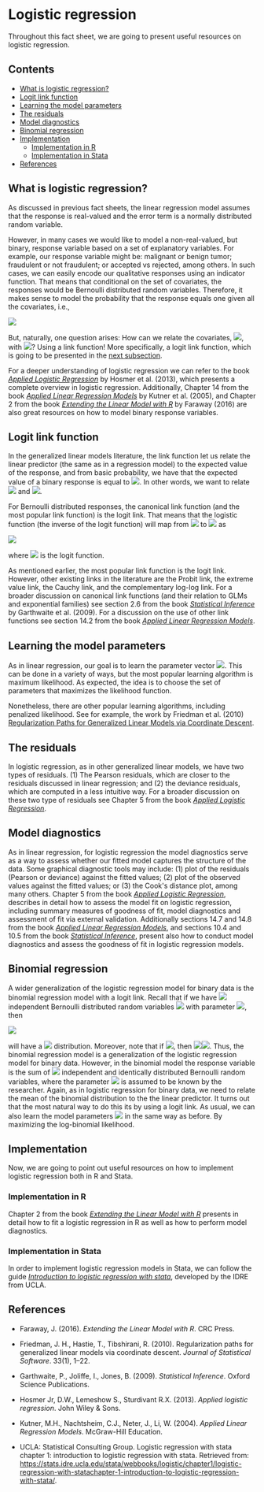 # Logistic regression

Throughout this fact sheet, we are going to present useful resources on logistic regression.

## Contents

- [What is logistic regression?](#what_is_Logit)
- [Logit link function](#logit_link)
- [Learning the model parameters](#logit_estimation)
- [The residuals](#logit_residuals)
- [Model diagnostics](#logit_diagnostics)
- [Binomial regression](#binom_reg)
- [Implementation](#logit_implementation)
    - [Implementation in R](#logit_in_r)
    - [Implementation in Stata](#logit_in_stata)
- [References](#logit_ref)

## <a class=anchor id=what_is_Logit></a> What is logistic regression?

As discussed in previous fact sheets, the linear regression model assumes that the response is real-valued and the error term is a normally distributed random variable. 

However, in many cases we would like to model a non-real-valued, but binary, response variable based on a set of explanatory variables. For example, our response variable might be: malignant or benign tumor; fraudulent or not fraudulent; or accepted vs rejected, among others. In such cases, we can easily encode our qualitative responses using an indicator function. That means that conditional on the set of covariates, the responses would be Bernoulli distributed random variables. Therefore, it makes sense to model the probability that the response equals one given all the covariates, i.e.,

<img src="https://render.githubusercontent.com/render/math?math=\mathbb{P}(Y = 1 |X).">

But, naturally, one question arises: How can we relate the covariates, <img src="https://render.githubusercontent.com/render/math?math=X">, with <img src="https://render.githubusercontent.com/render/math?math=\mathbb{P}(Y=1|X)">? Using a link function! More specifically, a logit link function, which is going to be presented in the [next subsection](#logit_link).

For a deeper understanding of logistic regression we can refer to the book [*Applied Logistic Regression*](https://onlinelibrary.wiley.com/doi/book/10.1002/9781118548387) by Hosmer et al. (2013), which presents a complete overview in logistic regression. Additionally, Chapter 14 from the book  [*Applied Linear Regression Models*](http://users.stat.ufl.edu/~winner/sta4211/ALSM_5Ed_Kutner.pdf) by Kutner et al. (2005), and Chapter 2 from the book [*Extending the Linear Model with R*](https://www.taylorfrancis.com/books/mono/10.1201/9781315382722/extending-linear-model-julian-faraway) by Faraway (2016) are also great resources on how to model binary response variables. 

## <a class=anchor id=logit_link></a> Logit link function

In the generalized linear models literature, the link function let us relate the linear predictor (the same as in a regression model) to the expected value of the response, and from basic probability, we have that the expected value of a binary response is equal to <img src="https://render.githubusercontent.com/render/math?math=\mathbb{P}(Y=1|X)">. In other words, we want to relate <img src="https://render.githubusercontent.com/render/math?math=\mathbb{P}(Y=1|X)"> and <img src="https://render.githubusercontent.com/render/math?math=\mathbf{x}'\boldsymbol{\beta}">. 

For Bernoulli distributed responses, the canonical link function (and the most popular link function) is the logit link. That means that the logistic function (the inverse of the logit function) will map from <img src="https://render.githubusercontent.com/render/math?math=\mathbf{x}'\boldsymbol{\beta}"> to <img src="https://render.githubusercontent.com/render/math?math=\mathbb{P}(Y=1|X)"> as

<img src="https://render.githubusercontent.com/render/math?math=\mathbb{P}(Y=1|X)=g^{-1}(\mathbf{x}'\boldsymbol{\beta})=\frac{e^{\mathbf{x}'\boldsymbol{\beta}}}{1\dotplus e^{\mathbf{x}'\boldsymbol{\beta}}},">

where <img src="https://render.githubusercontent.com/render/math?math=g()"> is the logit function. 

As mentioned earlier, the most popular link function is the logit link. However, other existing links in the literature are the Probit link, the extreme value link, the Cauchy link, and the complementary log-log link. For a broader discussion on canonical link functions (and their relation to GLMs and exponential families) see section 2.6 from the book [*Statistical Inference*](https://www.cambridge.org/core/journals/mathematical-gazette/article/abs/statistical-inference-2nd-edn-by-paul-h-garthwaite-ian-t-jolliffe-and-byron-jones-pp328-40-hbk-2002-isbn-0-19-857226-3-oxford-university-press/FB9EBD3320909B8F7F968615CD8463B2) by Garthwaite et al. (2009). For a discussion on the use of other link functions see section 14.2 from the book [*Applied Linear Regression Models*](http://users.stat.ufl.edu/~winner/sta4211/ALSM_5Ed_Kutner.pdf).

## <a class=anchor id=logit_estimation></a> Learning the model parameters

As in linear regression, our goal is to learn the parameter vector  <img src="https://render.githubusercontent.com/render/math?math=\boldsymbol{\beta}">. This can be done in a variety of ways, but the most popular learning algorithm is maximum likelihood. As expected, the idea is to choose the set of parameters that maximizes the likelihood function.

Nonetheless, there are other popular learning algorithms, including penalized likelihood. See for example, the work by Friedman et al. (2010) [Regularization Paths for Generalized Linear Models via Coordinate Descent](https://doi.org/10.18637/jss.v033.i01).

## <a class=anchor id=logit_residuals></a> The residuals

In logistic regression, as in other generalized linear models, we have two types of residuals. (1) The Pearson residuals, which are closer to the residuals discussed in linear regression; and (2) the deviance residuals, which are computed in a less intuitive way. For a broader discussion on these two type of residuals see Chapter 5 from the book [*Applied Logistic Regression*](https://onlinelibrary.wiley.com/doi/book/10.1002/9781118548387).

## <a class=anchor id=logit_diagnostics></a> Model diagnostics

As in linear regression, for logistic regression the model diagnostics serve as a way to assess whether our fitted model captures the structure of the data. Some graphical diagnostic tools may include: (1) plot of the residuals (Pearson or deviance) against the fitted values; (2) plot of the observed values against the fitted values; or (3) the Cook's distance plot, among many others. Chapter 5 from the book [*Applied Logistic Regression*](https://onlinelibrary.wiley.com/doi/book/10.1002/9781118548387), describes in detail how to assess the model fit on logistic regression, including summary measures of goodness of fit, model diagnostics and assessment of fit via external validation. Additionally sections 14.7 and 14.8 from the book  [*Applied Linear Regression Models*](http://users.stat.ufl.edu/~winner/sta4211/ALSM_5Ed_Kutner.pdf), and sections 10.4 and 10.5 from the book [*Statistical Inference*](https://www.cambridge.org/core/journals/mathematical-gazette/article/abs/statistical-inference-2nd-edn-by-paul-h-garthwaite-ian-t-jolliffe-and-byron-jones-pp328-40-hbk-2002-isbn-0-19-857226-3-oxford-university-press/FB9EBD3320909B8F7F968615CD8463B2), present also how to conduct model diagnostics and assess the goodness of fit in logistic regression models.

## <a class=anchor id=binom_reg></a> Binomial regression

A wider generalization of the logistic regression model for binary data is the binomial regression model with a logit link. Recall that if we have <img src="https://render.githubusercontent.com/render/math?math=n"> independent Bernoulli distributed random variables <img src="https://render.githubusercontent.com/render/math?math=Y_{1},\,Y_{2},\,\dots,\,Y_{n}"> with parameter <img src="https://render.githubusercontent.com/render/math?math=p">, then

<img src="https://render.githubusercontent.com/render/math?math=Y=\sum_{i=1}^{n}Y_{i}">

will have a <img src="https://render.githubusercontent.com/render/math?math=\text{Bin}(n,\,p)"> distribution. Moreover, note that if <img src="https://render.githubusercontent.com/render/math?math=n=1">, then <img src="https://render.githubusercontent.com/render/math?math=\text{Bin}(n,\,p)="><img src="https://render.githubusercontent.com/render/math?math=\text{Ber}(p)">. Thus, the binomial regression model is a generalization of the logistic regression model for binary data. However, in the binomial model the response variable is the sum of <img src="https://render.githubusercontent.com/render/math?math=n"> independent and identically distributed Bernoulli random variables, where the parameter <img src="https://render.githubusercontent.com/render/math?math=n"> is assumed to be known by the researcher. Again, as in logistic regression for binary data, we need to relate the mean of the binomial distribution to the the linear predictor. It turns out that the most natural way to do this its by using a logit link. As usual, we can also learn the model parameters <img src="https://render.githubusercontent.com/render/math?math=\boldsymbol{\beta}"> in the same way as before. By maximizing the log-binomial likelihood. 

## <a class=anchor id=logit_implementation></a> Implementation

Now, we are going to point out useful resources on how to implement logistic regression both in R and Stata.

### <a class=anchor id=logit_in_r></a> Implementation in R

Chapter 2 from the book [*Extending the Linear Model with R*](https://www.taylorfrancis.com/books/mono/10.1201/9781315382722/extending-linear-model-julian-faraway) presents in detail how to fit a logistic regression in R as well as how to perform model diagnostics.

### <a class=anchor id=logit_in_stata></a> Implementation in Stata

In order to implement logistic regression models in Stata, we can follow the guide [*Introduction to logistic regression with stata*](https://stats.idre.ucla.edu/stata/webbooks/logistic/chapter1/logistic-regression-with-statachapter-1-introduction-to-logistic-regression-with-stata/), developed by the IDRE from UCLA. 

## <a class=anchor id=logit_ref></a> References

+ Faraway, J. (2016). *Extending the Linear Model with R*. CRC Press.

+ Friedman, J. H., Hastie, T., Tibshirani, R. (2010). Regularization paths for generalized linear models via coordinate descent. *Journal of Statistical Software*. 33(1), 1–22.

+ Garthwaite, P., Joliffe, I., Jones, B. (2009). *Statistical Inference*. Oxford Science Publications.

+ Hosmer Jr, D.W., Lemeshow S., Sturdivant R.X. (2013). *Applied logistic regression*. John Wiley & Sons.

* Kutner, M.H., Nachtsheim, C.J., Neter, J., Li, W. (2004). *Applied Linear Regression Models*. McGraw-Hill Education.

* UCLA: Statistical Consulting Group. Logistic regression with stata chapter 1: introduction to logistic regression with stata. Retrieved from: https://stats.idre.ucla.edu/stata/webbooks/logistic/chapter1/logistic-regression-with-statachapter-1-introduction-to-logistic-regression-with-stata/.
